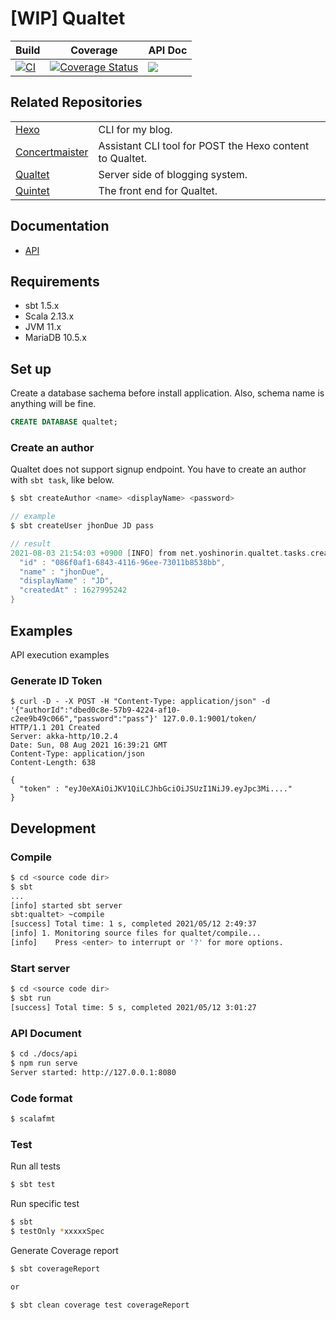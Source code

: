 # [WIP] Qualtet

|Build|Coverage|API Doc|
|---|---|---|
|[![CI](https://img.shields.io/github/workflow/status/yoshinorin/qualtet/CI/master?label=CI)](https://github.com/yoshinorin/qualtet/actions)|[![Coverage Status](https://coveralls.io/repos/github/yoshinorin/qualtet/badge.svg?branch=master)](https://coveralls.io/github/yoshinorin/qualtet?branch=master)|[![](https://img.shields.io/badge/Doc-Swagger-blue.svg)](https://yoshinorin.github.io/qualtet/)|

## Related Repositories

|||
|---|---|
|[Hexo](https://github.com/hexojs/hexo)|CLI for my blog.|
|[Concertmaister](https://github.com/yoshinorin/concertmaister)|Assistant CLI tool for POST the Hexo content to Qualtet.|
|[Qualtet](https://github.com/yoshinorin/qualtet)|Server side of blogging system.|
|[Quintet](https://github.com/yoshinorin/quintet)|The front end for Qualtet.|

## Documentation

* [API](https://yoshinorin.github.io/qualtet/)
## Requirements

* sbt 1.5.x
* Scala 2.13.x
* JVM 11.x
* MariaDB 10.5.x

## Set up

Create a database sachema before install application. Also, schema name is anything will be fine.

```sql
CREATE DATABASE qualtet;
```

### Create an author

Qualtet does not support signup endpoint. You have to create an author with `sbt task`, like below.

```scala
$ sbt createAuthor <name> <displayName> <password>

// example
$ sbt createUser jhonDue JD pass

// result
2021-08-03 21:54:03 +0900 [INFO] from net.yoshinorin.qualtet.tasks.createAuthor$ - user created: {
  "id" : "086f0af1-6843-4116-96ee-73011b8538bb",
  "name" : "jhonDue",
  "displayName" : "JD",
  "createdAt" : 1627995242
}
```

## Examples

API execution examples

### Generate ID Token

```
$ curl -D - -X POST -H "Content-Type: application/json" -d '{"authorId":"dbed0c8e-57b9-4224-af10-c2ee9b49c066","password":"pass"}' 127.0.0.1:9001/token/
HTTP/1.1 201 Created
Server: akka-http/10.2.4
Date: Sun, 08 Aug 2021 16:39:21 GMT
Content-Type: application/json
Content-Length: 638

{
  "token" : "eyJ0eXAiOiJKV1QiLCJhbGciOiJSUzI1NiJ9.eyJpc3Mi...."
}
```

## Development

### Compile

```sh
$ cd <source code dir>
$ sbt
...
[info] started sbt server
sbt:qualtet> ~compile
[success] Total time: 1 s, completed 2021/05/12 2:49:37
[info] 1. Monitoring source files for qualtet/compile...
[info]    Press <enter> to interrupt or '?' for more options.
```

### Start server

```sh
$ cd <source code dir>
$ sbt run
[success] Total time: 5 s, completed 2021/05/12 3:01:27
```

### API Document

```sh
$ cd ./docs/api
$ npm run serve
Server started: http://127.0.0.1:8080
```

### Code format

```sh
$ scalafmt
```

### Test

Run all tests

```sh
$ sbt test
```

Run specific test


```sh
$ sbt
$ testOnly *xxxxxSpec
```

Generate Coverage report

```sh
$ sbt coverageReport

or

$ sbt clean coverage test coverageReport
```
